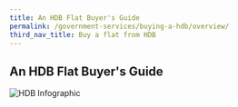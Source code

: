 ```yaml
---
title: An HDB Flat Buyer's Guide
permalink: /government-services/buying-a-hdb/overview/
third_nav_title: Buy a flat from HDB
---
```


## An HDB Flat Buyer's Guide


![HDB Infographic](https://www.hdb.gov.sg/cs/infoweb/img/timeline.jpg;wa971f0071e26b39ed)
